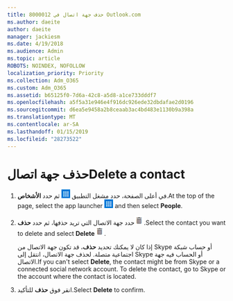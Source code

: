 ```yaml
---
title: 8000012 حذف جهة اتصال في Outlook.com
ms.author: daeite
author: daeite
manager: jackiesm
ms.date: 4/19/2018
ms.audience: Admin
ms.topic: article
ROBOTS: NOINDEX, NOFOLLOW
localization_priority: Priority
ms.collection: Adm_O365
ms.custom: Adm_O365
ms.assetid: b65125f0-7d6a-42c8-a5d8-a1ce733dddf7
ms.openlocfilehash: a5f5a31e946e4f916dc926ede32dbdafae2d0196
ms.sourcegitcommit: d6ea5e9458a2b8ceaab3ac4bd483e1130b9a398a
ms.translationtype: MT
ms.contentlocale: ar-SA
ms.lasthandoff: 01/15/2019
ms.locfileid: "28273522"
---
```

# <a name="delete-a-contact"></a><span data-ttu-id="9f0be-102">حذف جهة اتصال</span><span class="sxs-lookup"><span data-stu-id="9f0be-102">Delete a contact</span></span>

1. <span data-ttu-id="9f0be-p101">في أعلى الصفحة، حدد مشغل التطبيق !["تطبيق مشغل" الزر. ](media/9634bec0-78d1-4282-8aea-7c5e81f162d2.png) ثم حدد **الأشخاص**.</span><span class="sxs-lookup"><span data-stu-id="9f0be-p101">At the top of the page, select the app launcher ![The App Launcher button.](media/9634bec0-78d1-4282-8aea-7c5e81f162d2.png) and then select **People**.</span></span> 
    
2. <span data-ttu-id="9f0be-105">حدد جهة الاتصال التي تريد حذفها، ثم حدد **حذف**![حذف](media/deb47846-8483-4f9d-813a-fc8fe288b583.png).</span><span class="sxs-lookup"><span data-stu-id="9f0be-105">Select the contact you want to delete and select **Delete**![Delete](media/deb47846-8483-4f9d-813a-fc8fe288b583.png).</span></span>
    
    <span data-ttu-id="9f0be-p102">إذا كان لا يمكنك تحديد **حذف**، قد تكون جهة الاتصال من Skype أو حساب شبكة اجتماعية متصلة. لحذف جهة الاتصال، انتقل إلى Skype أو الحساب فيه جهة الاتصال.</span><span class="sxs-lookup"><span data-stu-id="9f0be-p102">If you can't select **Delete**, the contact might be from Skype or a connected social network account. To delete the contact, go to Skype or the account where the contact is located.</span></span>
    
3. <span data-ttu-id="9f0be-108">انقر فوق **حذف** للتأكيد.</span><span class="sxs-lookup"><span data-stu-id="9f0be-108">Select **Delete** to confirm.</span></span> 
    

